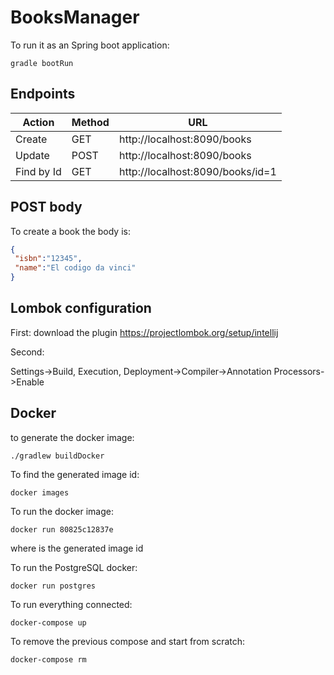 # BooksManager

To run it as an Spring boot application:

```
gradle bootRun
```

## Endpoints

|Action| Method| URL |
|---| --- |---|
|Create| GET   |   http://localhost:8090/books |
|Update| POST  |   http://localhost:8090/books |
|Find by Id| GET   |   http://localhost:8090/books/id=1    |    


## POST body


To create a book the body is:
``` json
{
 "isbn":"12345",
 "name":"El codigo da vinci"
}
```

## Lombok configuration


First: download the plugin
https://projectlombok.org/setup/intellij

Second:

Settings->Build, Execution, Deployment->Compiler->Annotation Processors->Enable

## Docker


to generate the docker image:
```
./gradlew buildDocker
```
To find the generated image id: 
```
docker images
```
To run the docker image:
```
docker run 80825c12837e 
```
where is the generated image id 

To run the PostgreSQL docker:
```
docker run postgres
```

To run everything connected:
```
docker-compose up
```

To remove the previous compose and start from scratch:
```
docker-compose rm
```


